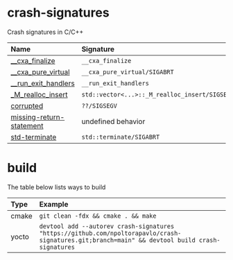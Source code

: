 # crash-signatures
Crash signatures in C/C++

| Name | Signature |
| :-------- | :-------- |
| [__cxa_finalize](__cxa_finalize) | `__cxa_finalize` |
| [__cxa_pure_virtual](__cxa_pure_virtual) | `__cxa_pure_virtual/SIGABRT` |
| [__run_exit_handlers](__run_exit_handlers) | `__run_exit_handlers` |
| [_M_realloc_insert](_M_realloc_insert) | `std::vector<...>::_M_realloc_insert/SIGSEGV` |
| [corrupted](corrupted) | `??/SIGSEGV` |
| [missing-return-statement](missing-return-statement) | undefined behavior |
| [std-terminate](std-terminate) | `std::terminate/SIGABRT` |

# build
The table below lists ways to build

| Type | Example |
| :-------- | :-------- |
| cmake | `git clean -fdx && cmake . && make` |
| yocto | `devtool add --autorev crash-signatures "https://github.com/npoltorapavlo/crash-signatures.git;branch=main" && devtool build crash-signatures` |
